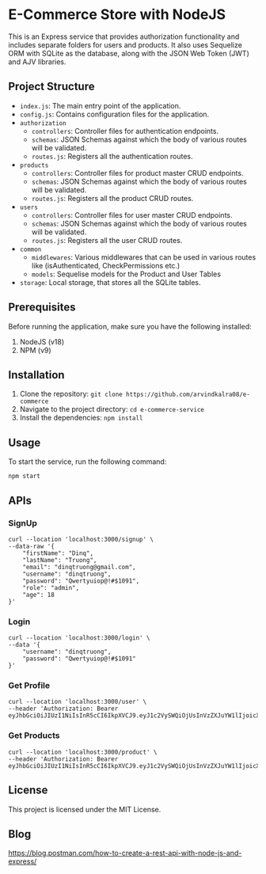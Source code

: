 # E-Commerce Store with NodeJS

This is an Express service that provides authorization functionality and includes separate folders for users and products.
It also uses Sequelize ORM with SQLite as the database, along with the JSON Web Token (JWT) and AJV libraries.

## Project Structure
 - `index.js`: The main entry point of the application.
 - `config.js`: Contains configuration files for the application.
 - `authorization`
   - `controllers`: Controller files for authentication endpoints.
   - `schemas`: JSON Schemas against which the body of various routes will be validated.
   - `routes.js`: Registers all the authentication routes.
 - `products`
   - `controllers`: Controller files for product master CRUD endpoints.
   - `schemas`: JSON Schemas against which the body of various routes will be validated.
   - `routes.js`: Registers all the product CRUD routes.
 - `users`
   - `controllers`: Controller files for user master CRUD endpoints.
   - `schemas`: JSON Schemas against which the body of various routes will be validated.
   - `routes.js`: Registers all the user CRUD routes.
 - `common`
   - `middlewares`: Various middlewares that can be used in various routes like (isAuthenticated, CheckPermissions etc.)
   - `models`: Sequelise models for the Product and User Tables
 - `storage`: Local storage, that stores all the SQLite tables.

## Prerequisites
Before running the application, make sure you have the following installed:
1. NodeJS (v18)
2. NPM (v9)

## Installation
1. Clone the repository: `git clone https://github.com/arvindkalra08/e-commerce`
2. Navigate to the project directory: `cd e-commerce-service`
3. Install the dependencies: `npm install`

## Usage

To start the service, run the following command:
```shell
npm start
```

## APIs

### SignUp
```
curl --location 'localhost:3000/signup' \
--data-raw '{
    "firstName": "Dinq",
    "lastName": "Truong",
    "email": "dinqtruong@gmail.com",
    "username": "dinqtruong",
    "password": "Qwertyuiop@!#$1091",
    "role": "admin",
    "age": 18
}'
```

### Login
```
curl --location 'localhost:3000/login' \
--data '{
    "username": "dinqtruong",
    "password": "Qwertyuiop@!#$1091"
}'
```

### Get Profile

```
curl --location 'localhost:3000/user' \
--header 'Authorization: Bearer eyJhbGciOiJIUzI1NiIsInR5cCI6IkpXVCJ9.eyJ1c2VySWQiOjUsInVzZXJuYW1lIjoicXVhbmd0cnVvbmdkLWFkbWluIiwiaWF0IjoxNzA2MDY3NjEzLCJleHAiOjE3MDYwNzEyMTN9.UMs0wF5mSRH0skPDFfH_mREVQUgBxAhk4yroHmk8y28'
```

### Get Products

```
curl --location 'localhost:3000/product' \
--header 'Authorization: Bearer eyJhbGciOiJIUzI1NiIsInR5cCI6IkpXVCJ9.eyJ1c2VySWQiOjUsInVzZXJuYW1lIjoicXVhbmd0cnVvbmdkLWFkbWluIiwiaWF0IjoxNzA2MDY3NjEzLCJleHAiOjE3MDYwNzEyMTN9.UMs0wF5mSRH0skPDFfH_mREVQUgBxAhk4yroHmk8y28'
```

## License
This project is licensed under the MIT License.

## Blog
https://blog.postman.com/how-to-create-a-rest-api-with-node-js-and-express/



